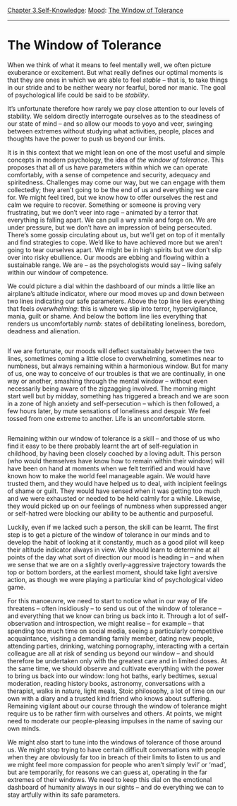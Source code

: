 [Chapter 3.Self-Knowledge](https://www.theschooloflife.com/thebookoflife/category/self-knowledge/): [Mood](https://www.theschooloflife.com/thebookoflife/category/self-knowledge/mood/): [The Window of Tolerance](https://www.theschooloflife.com/thebookoflife/the-window-of-tolerance/)

* * *

# The Window of Tolerance

When we think of what it means to feel mentally well, we often picture exuberance or excitement. But what really defines our optimal moments is that they are ones in which we are able to feel _stable_ – that is, to take things in our stride and to be neither weary nor fearful, bored nor manic. The goal of psychological life could be said to be _stability_.

It’s unfortunate therefore how rarely we pay close attention to our levels of stability. We seldom directly interrogate ourselves as to the steadiness of our state of mind – and so allow our moods to yoyo and veer, swinging between extremes without studying what activities, people, places and thoughts have the power to push us beyond our limits.

It is in this context that we might lean on one of the most useful and simple concepts in modern psychology, the idea of _the window of tolerance_. This proposes that all of us have parameters within which we can operate comfortably, with a sense of competence and security, adequacy and spiritedness. Challenges may come our way, but we can engage with them collectedly; they aren’t going to be the end of us and everything we care for. We might feel tired, but we know how to offer ourselves the rest and calm we require to recover. Something or someone is proving very frustrating, but we don’t veer into rage – animated by a terror that everything is falling apart. We can pull a wry smile and forge on. We are under pressure, but we don’t have an impression of being persecuted. There’s some gossip circulating about us, but we’ll get on top of it mentally and find strategies to cope. We’d like to have achieved more but we aren’t going to tear ourselves apart. We might be in high spirits but we don’t slip over into risky ebullience. Our moods are ebbing and flowing within a sustainable range. We are – as the psychologists would say – living safely within our window of competence.&nbsp;

We could picture a dial within the dashboard of our minds a little like an airplane’s altitude indicator, where our mood moves up and down between two lines indicating our safe parameters. Above the top line lies everything that feels _overwhelming_: this is where we slip into terror, hypervigilance, mania, guilt or shame. And below the bottom line lies everything that renders us uncomfortably _numb_: states of debilitating loneliness, boredom, deadness and alienation.&nbsp;

<figure class="aligncenter"><img src="https://www.theschooloflife.com/thebookoflife/wp-content/uploads/2020/06/WoT_Slide_01-1024x640.jpg" alt="" class="wp-image-24691" srcset="https://www.theschooloflife.com/thebookoflife/wp-content/uploads/2020/06/WoT_Slide_01-1024x640.jpg 1024w, https://www.theschooloflife.com/thebookoflife/wp-content/uploads/2020/06/WoT_Slide_01-300x188.jpg 300w, https://www.theschooloflife.com/thebookoflife/wp-content/uploads/2020/06/WoT_Slide_01-768x480.jpg 768w" sizes="(max-width: 1024px) 100vw, 1024px"></figure>

If we are fortunate, our moods will deflect sustainably between the two lines, sometimes coming a little close to overwhelming, sometimes near to numbness, but always remaining within a harmonious window. But for many of us, one way to conceive of our troubles is that we are continually, in one way or another, smashing through the mental window – without even necessarily being aware of the zigzagging involved. The morning might start well but by midday, something has triggered a breach and we are soon in a zone of high anxiety and self-persecution – which is then followed, a few hours later, by mute sensations of loneliness and despair. We feel tossed from one extreme to another. Life is an uncomfortable storm.&nbsp;

<figure class="aligncenter"><img src="https://www.theschooloflife.com/thebookoflife/wp-content/uploads/2020/06/WoT_Slide_02-1-1024x640.jpg" alt="" class="wp-image-24692" srcset="https://www.theschooloflife.com/thebookoflife/wp-content/uploads/2020/06/WoT_Slide_02-1-1024x640.jpg 1024w, https://www.theschooloflife.com/thebookoflife/wp-content/uploads/2020/06/WoT_Slide_02-1-300x188.jpg 300w, https://www.theschooloflife.com/thebookoflife/wp-content/uploads/2020/06/WoT_Slide_02-1-768x480.jpg 768w" sizes="(max-width: 1024px) 100vw, 1024px"></figure>

Remaining within our window of tolerance is a skill – and those of us who find it easy to be there probably learnt the art of self-regulation in childhood, by having been closely coached by a loving adult. This person (who would themselves have know how to remain within their window) will have been on hand at moments when we felt terrified and would have known how to make the world feel manageable again. We would have trusted them, and they would have helped us to deal, with incipient feelings of shame or guilt. They would have sensed when it was getting too much and we were exhausted or needed to be held calmly for a while. Likewise, they would picked up on our feelings of numbness when suppressed anger or self-hatred were blocking our ability to be authentic and purposeful.&nbsp;

Luckily, even if we lacked such a person, the skill can be learnt. The first step is to get a picture of the window of tolerance in our minds and to develop the habit of looking at it constantly, much as a good pilot will keep their altitude indicator always in view. We should learn to determine at all points of the day what sort of direction our mood is heading in – and when we sense that we are on a slightly overly-aggressive trajectory towards the top or bottom borders, at the earliest moment, should take light aversive action, as though we were playing a particular kind of psychological video game.

For this manoeuvre, we need to start to notice what in our way of life threatens – often insidiously – to send us out of the window of tolerance – and everything that we know can bring us back into it. Through a lot of self-observation and introspection, we might realise – for example – that spending too much time on social media, seeing a particularly competitive acquaintance, visiting a demanding family member, dating new people, attending parties, drinking, watching pornography, interacting with a certain colleague are all at risk of sending us beyond our window – and should therefore be undertaken only with the greatest care and in limited doses. At the same time, we should observe and cultivate everything with the power to bring us back into our window: long hot baths, early bedtimes, sexual moderation, reading history books, astronomy, conversations with a therapist, walks in nature, light meals, Stoic philosophy, a lot of time on our own with a diary and a trusted kind friend who knows about suffering. Remaining vigilant about our course through the window of tolerance might require us to be rather firm with ourselves and others. At points, we might need to moderate our people-pleasing impulses in the name of saving our own minds.

We might also start to tune into the windows of tolerance of those around us. We might stop trying to have certain difficult conversations with people when they are obviously far too in breach of their limits to listen to us and we might feel more compassion for people who aren’t simply ‘evil’ or ‘mad’, but are temporarily, for reasons we can guess at, operating in the far extremes of their windows. We need to keep this dial on the emotional dashboard of humanity always in our sights – and do everything we can to stay artfully within its safe parameters.
